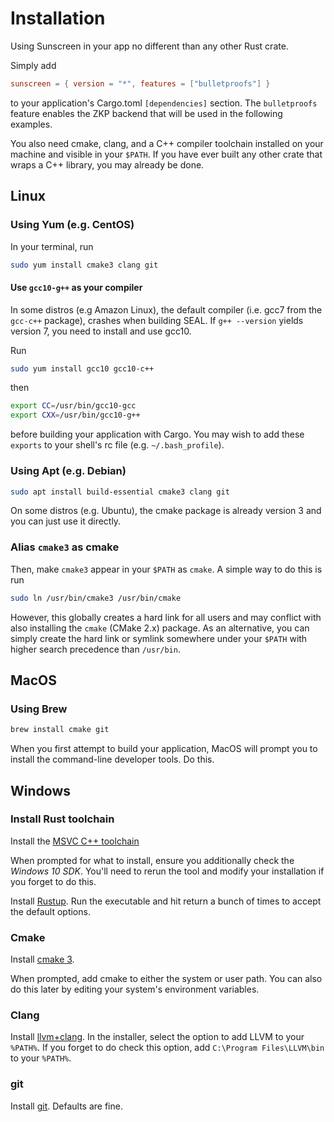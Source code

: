 # Installation

Using Sunscreen in your app no different than any other Rust crate.

Simply add

```toml
sunscreen = { version = "*", features = ["bulletproofs"] }
```

to your application's Cargo.toml `[dependencies]` section. The `bulletproofs` feature enables the ZKP backend that will be used in the following examples.

You also need cmake, clang, and a C++ compiler toolchain installed on your machine and visible in your `$PATH`. If you have ever built any other crate that wraps a C++ library, you may already be done.

## Linux
### Using Yum (e.g. CentOS)
In your terminal, run

```sh
sudo yum install cmake3 clang git
```

#### Use `gcc10-g++` as your compiler
In some distros (e.g Amazon Linux), the default compiler (i.e. gcc7 from the `gcc-c++` package), crashes when building SEAL. If `g++ --version` yields version 7, you need to install and use gcc10.

Run

```sh
sudo yum install gcc10 gcc10-c++
```

then

```sh
export CC=/usr/bin/gcc10-gcc
export CXX=/usr/bin/gcc10-g++
```

before building your application with Cargo. You may wish to add these `exports` to your shell's rc file (e.g. `~/.bash_profile`).

### Using Apt (e.g. Debian)
```sh
sudo apt install build-essential cmake3 clang git
```

On some distros (e.g. Ubuntu), the cmake package is already version 3 and you can just use it directly.

### Alias `cmake3` as cmake

Then, make `cmake3` appear in your `$PATH` as `cmake`. A simple way to do this is run
```sh
sudo ln /usr/bin/cmake3 /usr/bin/cmake
```

However, this globally creates a hard link for all users and may conflict with also installing the `cmake` (CMake 2.x) package. As an alternative, you can simply create the hard link or symlink somewhere under your `$PATH` with higher search precedence than `/usr/bin`.

## MacOS
### Using Brew
```sh
brew install cmake git
```

When you first attempt to build your application, MacOS will prompt you to install the command-line developer tools. Do this.

## Windows
### Install Rust toolchain
Install the [MSVC C++ toolchain](https://aka.ms/vs/17/release/vs_BuildTools.exe)

When prompted for what to install, ensure you additionally check the *Windows 10 SDK*. You'll need to rerun the tool and modify your installation if you forget to do this.

Install [Rustup](https://win.rustup.rs/x86_64). Run the executable and hit return a bunch of times to accept the default options.

### Cmake
Install [cmake 3](https://github.com/Kitware/CMake/releases/download/v3.23.0-rc2/cmake-3.23.0-rc2-windows-x86_64.msi).

When prompted, add cmake to either the system or user path. You can also do this later by editing your system's environment variables.

### Clang
Install [llvm+clang](https://github.com/llvm/llvm-project/releases/download/llvmorg-13.0.0/LLVM-13.0.0-win64.exe). In the installer, select the option to add LLVM to your `%PATH%`. If you forget to do check this option, add `C:\Program Files\LLVM\bin` to your `%PATH%`.

### git
Install [git](https://git-scm.com/download/win). Defaults are fine.
